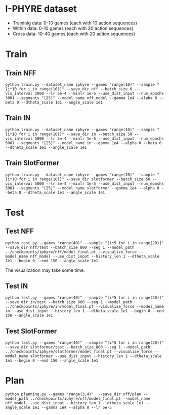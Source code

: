 # I-PHYRE dataset
* Traininig data: 0-10 games (each with 10 action sequences)
* Within data: 0-10 games (each with 20 action sequences)
* Cross data: 10-40 games (each with 20 action sequences)

# Train

## Train NFF
```
python train.py --dataset_name iphyre --games "range(10)" --sample "[i*10 for i in range(10)]" --save_dir nff --batch_size 6 --vis_interval 3000 --lr 5e-4 --minlr 1e-5 --use_dist_input --num_epochs 3001 --segments "[25]" --model_name nff_model --gamma 1e4 --alpha 0 --beta 0 --dtheta_scale 1e1 --angle_scale 1e1
```

## Train IN
```
python train.py --dataset_name iphyre --games "range(10)" --sample "[i*10 for i in range(10)]" --save_dir in --batch_size 50 --vis_interval 5000 --lr 5e-4 --minlr 1e-5 --use_dist_input --num_epochs 5001 --segments "[25]" --model_name in --gamma 1e4 --alpha 0 --beta 0 --dtheta_scale 1e1 --angle_scale 1e1
```

## Train SlotFormer
```
python train.py --dataset_name iphyre --games "range(10)" --sample "[i*10 for i in range(10)]" --save_dir slotformer --batch_size 50 --vis_interval 5000 --lr 5e-4 --minlr 1e-5 --use_dist_input --num_epochs 5001 --segments "[25]" --model_name slotformer --gamma 1e4 --alpha 0 --beta 0 --dtheta_scale 1e1 --angle_scale 1e1
```

# Test

## Test NFF
```
python test.py --games "range(40)" --sample "[i*5 for i in range(20)]" --save_dir nff/test --batch_size 800 --seg 1 --model_path ../checkpoints/iphyre/nff/model_final.pt --visualize_force --model_name nff_model --use_dist_input --history_len 1 --dtheta_scale 1e1 --begin 0 --end 150 --angle_scale 1e1
```
The visualization may take some time.

## Test IN
```
python test.py --games "range(40)" --sample "[i*5 for i in range(20)]" --save_dir in/test --batch_size 800 --seg 1 --model_path ../checkpoints/iphyre/in/model_final.pt --visualize_force --model_name in --use_dist_input --history_len 1 --dtheta_scale 1e1 --begin 0 --end 150 --angle_scale 1e1
```

## Test SlotFormer
```
python test.py --games "range(40)" --sample "[i*5 for i in range(20)]" --save_dir slotformer/test --batch_size 800 --seg 1 --model_path ../checkpoints/iphyre/slotformer/model_final.pt --visualize_force --model_name slotformer --use_dist_input --history_len 1 --dtheta_scale 1e1 --begin 0 --end 150 --angle_scale 1e1
```

# Plan
```
python planning.py --games "range(3,4)"  --save_dir nff/plan --model_path ../checkpoints/iphyre/nff/model_final.pt --model_name nff_model --use_dist_input --history_len 1 --dtheta_scale 1e1 --angle_scale 1e1 --gamma 1e4 --alpha 0 --lr 5e-5
```

